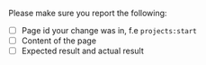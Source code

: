 Please make sure you report the following:

- [ ] Page id your change was in, f.e `projects:start`
- [ ] Content of the page
- [ ] Expected result and actual result
